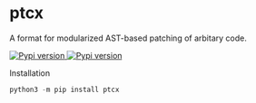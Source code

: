 # ptcx
A format for modularized AST-based patching of arbitary code.

<p>
    <a href="https://pypi.org/project/ptcx/">
        <img alt="Pypi version" src="https://img.shields.io/pypi/v/ptcx?color=blue">
    </a>
    <a href="https://chrxer.github.io/ptcx/">
        <img alt="Pypi version" src="https://img.shields.io/badge/Docs-blue">
    </a>
</p>


Installation
```python
python3 -m pip install ptcx
```